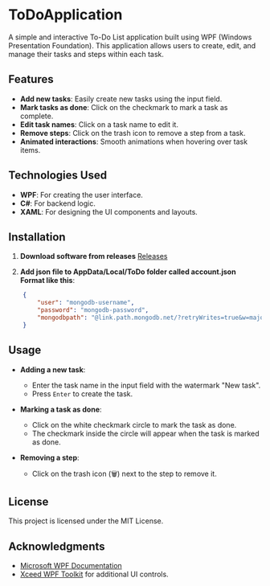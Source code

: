 # ToDoApplication

A simple and interactive To-Do List application built using WPF (Windows Presentation Foundation). This application allows users to create, edit, and manage their tasks and steps within each task.

## Features

- **Add new tasks**: Easily create new tasks using the input field.
- **Mark tasks as done**: Click on the checkmark to mark a task as complete.
- **Edit task names**: Click on a task name to edit it.
- **Remove steps**: Click on the trash icon to remove a step from a task.
- **Animated interactions**: Smooth animations when hovering over task items.

## Technologies Used

- **WPF**: For creating the user interface.
- **C#**: For backend logic.
- **XAML**: For designing the UI components and layouts.

## Installation

1. **Download software from releases** [Releases](https://github.com/BusterLandstrom/ToDoApplication/releases)

2. **Add json file to AppData/Local/ToDo folder called account.json**
**Format like this**:
```json
    {
        "user": "mongodb-username",
        "password": "mongodb-password",
        "mongodbpath": "@link.path.mongodb.net/?retryWrites=true&w=majority&appName=mongodb-appname"
    }
```


## Usage

- **Adding a new task**:
  - Enter the task name in the input field with the watermark "New task".
  - Press `Enter` to create the task.

- **Marking a task as done**:
  - Click on the white checkmark circle to mark the task as done.
  - The checkmark inside the circle will appear when the task is marked as done.

- **Removing a step**:
  - Click on the trash icon (🗑) next to the step to remove it.

## License

This project is licensed under the MIT License.

## Acknowledgments

- [Microsoft WPF Documentation](https://docs.microsoft.com/en-us/dotnet/desktop/wpf/)
- [Xceed WPF Toolkit](https://github.com/xceedsoftware/wpftoolkit) for additional UI controls.

